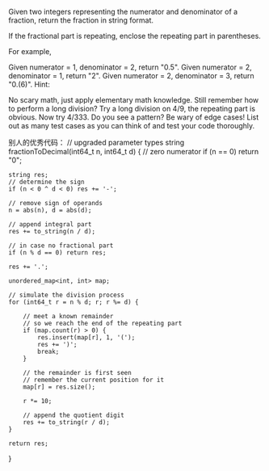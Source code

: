 Given two integers representing the numerator and denominator of a fraction, return the fraction in string format.

If the fractional part is repeating, enclose the repeating part in parentheses.

For example,

Given numerator = 1, denominator = 2, return "0.5".
Given numerator = 2, denominator = 1, return "2".
Given numerator = 2, denominator = 3, return "0.(6)".
Hint:

No scary math, just apply elementary math knowledge. Still remember how to perform a long division?
Try a long division on 4/9, the repeating part is obvious. Now try 4/333. Do you see a pattern?
Be wary of edge cases! List out as many test cases as you can think of and test your code thoroughly.


别人的优秀代码：
// upgraded parameter types
string fractionToDecimal(int64_t n, int64_t d) {
    // zero numerator
    if (n == 0) return "0";

    string res;
    // determine the sign
    if (n < 0 ^ d < 0) res += '-';

    // remove sign of operands
    n = abs(n), d = abs(d);

    // append integral part
    res += to_string(n / d);

    // in case no fractional part
    if (n % d == 0) return res;

    res += '.';

    unordered_map<int, int> map;

    // simulate the division process
    for (int64_t r = n % d; r; r %= d) {

        // meet a known remainder
        // so we reach the end of the repeating part
        if (map.count(r) > 0) {
            res.insert(map[r], 1, '(');
            res += ')';
            break;
        }

        // the remainder is first seen
        // remember the current position for it
        map[r] = res.size();

        r *= 10;

        // append the quotient digit
        res += to_string(r / d);
    }

    return res;
}